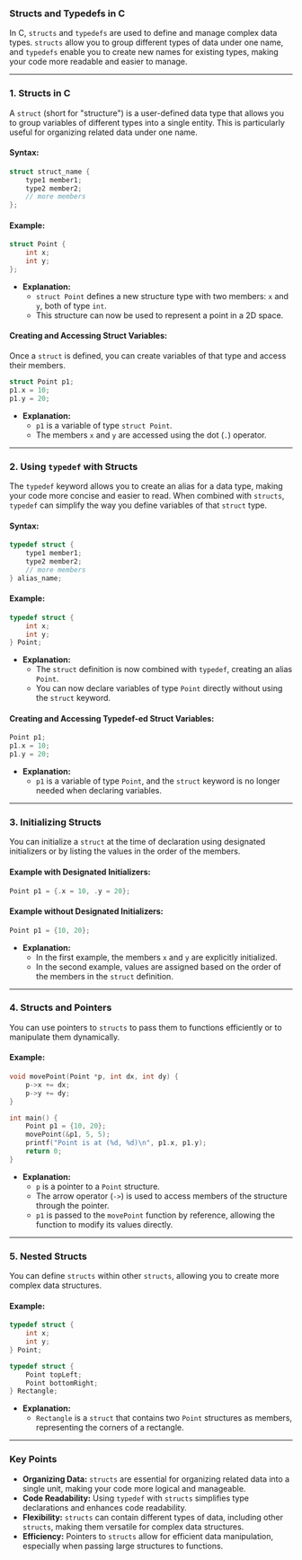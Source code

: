 ### **Structs and Typedefs in C**

In C, `structs` and `typedefs` are used to define and manage complex data types. `structs` allow you to group different types of data under one name, and `typedefs` enable you to create new names for existing types, making your code more readable and easier to manage.

---

### **1. Structs in C**

A `struct` (short for "structure") is a user-defined data type that allows you to group variables of different types into a single entity. This is particularly useful for organizing related data under one name.

#### **Syntax:**
```c
struct struct_name {
    type1 member1;
    type2 member2;
    // more members
};
```

#### **Example:**
```c
struct Point {
    int x;
    int y;
};
```
- **Explanation:**
  - `struct Point` defines a new structure type with two members: `x` and `y`, both of type `int`.
  - This structure can now be used to represent a point in a 2D space.

#### **Creating and Accessing Struct Variables:**
Once a `struct` is defined, you can create variables of that type and access their members.

```c
struct Point p1;
p1.x = 10;
p1.y = 20;
```
- **Explanation:**
  - `p1` is a variable of type `struct Point`.
  - The members `x` and `y` are accessed using the dot (`.`) operator.

---

### **2. Using `typedef` with Structs**

The `typedef` keyword allows you to create an alias for a data type, making your code more concise and easier to read. When combined with `structs`, `typedef` can simplify the way you define variables of that `struct` type.

#### **Syntax:**
```c
typedef struct {
    type1 member1;
    type2 member2;
    // more members
} alias_name;
```

#### **Example:**
```c
typedef struct {
    int x;
    int y;
} Point;
```
- **Explanation:**
  - The `struct` definition is now combined with `typedef`, creating an alias `Point`.
  - You can now declare variables of type `Point` directly without using the `struct` keyword.

#### **Creating and Accessing Typedef-ed Struct Variables:**
```c
Point p1;
p1.x = 10;
p1.y = 20;
```
- **Explanation:**
  - `p1` is a variable of type `Point`, and the `struct` keyword is no longer needed when declaring variables.

---

### **3. Initializing Structs**

You can initialize a `struct` at the time of declaration using designated initializers or by listing the values in the order of the members.

#### **Example with Designated Initializers:**
```c
Point p1 = {.x = 10, .y = 20};
```

#### **Example without Designated Initializers:**
```c
Point p1 = {10, 20};
```

- **Explanation:**
  - In the first example, the members `x` and `y` are explicitly initialized.
  - In the second example, values are assigned based on the order of the members in the `struct` definition.

---

### **4. Structs and Pointers**

You can use pointers to `structs` to pass them to functions efficiently or to manipulate them dynamically.

#### **Example:**
```c
void movePoint(Point *p, int dx, int dy) {
    p->x += dx;
    p->y += dy;
}

int main() {
    Point p1 = {10, 20};
    movePoint(&p1, 5, 5);
    printf("Point is at (%d, %d)\n", p1.x, p1.y);
    return 0;
}
```
- **Explanation:**
  - `p` is a pointer to a `Point` structure.
  - The arrow operator (`->`) is used to access members of the structure through the pointer.
  - `p1` is passed to the `movePoint` function by reference, allowing the function to modify its values directly.

---

### **5. Nested Structs**

You can define `structs` within other `structs`, allowing you to create more complex data structures.

#### **Example:**
```c
typedef struct {
    int x;
    int y;
} Point;

typedef struct {
    Point topLeft;
    Point bottomRight;
} Rectangle;
```
- **Explanation:**
  - `Rectangle` is a `struct` that contains two `Point` structures as members, representing the corners of a rectangle.

---

### **Key Points**

- **Organizing Data:** `structs` are essential for organizing related data into a single unit, making your code more logical and manageable.
- **Code Readability:** Using `typedef` with `structs` simplifies type declarations and enhances code readability.
- **Flexibility:** `structs` can contain different types of data, including other `structs`, making them versatile for complex data structures.
- **Efficiency:** Pointers to `structs` allow for efficient data manipulation, especially when passing large structures to functions.

